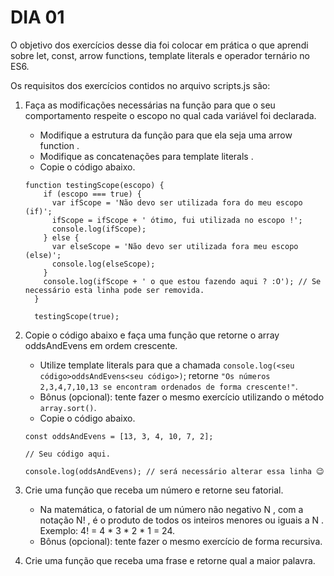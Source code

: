# DIA 01

O objetivo dos exercícios desse dia foi colocar em prática o que aprendi sobre let, const, arrow functions, template literals e operador ternário no ES6.

Os requisitos dos exercícios contidos no arquivo scripts.js são:

1. Faça as modificações necessárias na função para que o seu comportamento respeite o escopo no qual cada variável foi declarada.
    - Modifique a estrutura da função para que ela seja uma arrow function .
    - Modifique as concatenações para template literals .
    - Copie o código abaixo.
    ```
    function testingScope(escopo) {
        if (escopo === true) {
          var ifScope = 'Não devo ser utilizada fora do meu escopo (if)';
          ifScope = ifScope + ' ótimo, fui utilizada no escopo !';
          console.log(ifScope);
        } else {
          var elseScope = 'Não devo ser utilizada fora meu escopo (else)';
          console.log(elseScope);
        }
        console.log(ifScope + ' o que estou fazendo aqui ? :O'); // Se necessário esta linha pode ser removida.
      }

      testingScope(true);
    ```

2. Copie o código abaixo e faça uma função que retorne o array oddsAndEvens em ordem crescente.
    - Utilize template literals para que a chamada `console.log(<seu código>oddsAndEvens<seu código>)`; retorne `"Os números 2,3,4,7,10,13 se encontram ordenados de forma crescente!"`.
    - Bônus (opcional): tente fazer o mesmo exercício utilizando o método `array.sort()`.
    - Copie o código abaixo.
    ```
    const oddsAndEvens = [13, 3, 4, 10, 7, 2];

    // Seu código aqui.

    console.log(oddsAndEvens); // será necessário alterar essa linha 😉
    ```

3. Crie uma função que receba um número e retorne seu fatorial.
    - Na matemática, o fatorial de um número não negativo N , com a notação N! , é o produto de todos os inteiros menores ou iguais a N . Exemplo: 4! = 4 * 3 * 2 * 1 = 24.
    - Bônus (opcional): tente fazer o mesmo exercício de forma recursiva.
    
4. Crie uma função que receba uma frase e retorne qual a maior palavra.
